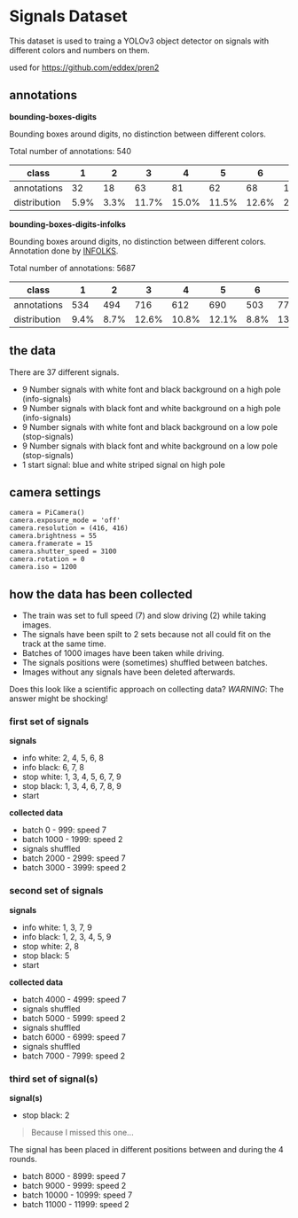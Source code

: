 # Signals Dataset

This dataset is used to traing a YOLOv3 object detector on signals with different colors and numbers on them.

used for https://github.com/eddex/pren2

## annotations

**bounding-boxes-digits**

Bounding boxes around digits, no distinction between different colors.

Total number of annotations: 540

class        | 1 | 2 | 3 | 4 | 5 | 6 | 7 | 8 | 9 | start
-------------|---|---|---|---|---|---|---|---|---|---
annotations  | 32 | 18 | 63 | 81 | 62 | 68 | 113 | 60 | 31 | 12
distribution | 5.9% | 3.3% | 11.7% | 15.0% | 11.5% | 12.6% | 20.9% | 11.1% | 5.7% | 2.2%

**bounding-boxes-digits-infolks**

Bounding boxes around digits, no distinction between different colors. Annotation done by [INFOLKS](http://www.infolks.info/).

Total number of annotations: 5687

class        | 1 | 2 | 3 | 4 | 5 | 6 | 7 | 8 | 9 | start
-------------|---|---|---|---|---|---|---|---|---|---
annotations  | 534 | 494 | 716 | 612 | 690 | 503 | 779 | 617 | 456 | 286
distribution | 9.4% | 8.7% | 12.6% | 10.8% | 12.1% | 8.8% | 13.7% | 10.8% | 8.0% | 5.0%

## the data

There are 37 different signals.

- 9 Number signals with white font and black background on a high pole (info-signals)
- 9 Number signals with black font and white background on a high pole (info-signals)
- 9 Number signals with white font and black background on a low pole (stop-signals)
- 9 Number signals with black font and white background on a low pole (stop-signals)
- 1 start signal: blue and white striped signal on high pole

## camera settings

```
camera = PiCamera()
camera.exposure_mode = 'off'
camera.resolution = (416, 416)
camera.brightness = 55
camera.framerate = 15
camera.shutter_speed = 3100
camera.rotation = 0
camera.iso = 1200
```

## how the data has been collected

- The train was set to full speed (7) and slow driving (2) while taking images.
- The signals have been spilt to 2 sets because not all could fit on the track at the same time.
- Batches of 1000 images have been taken while driving.
- The signals positions were (sometimes) shuffled between batches.
- Images without any signals have been deleted afterwards.

Does this look like a scientific approach on collecting data? 
*WARNING*: The answer might be shocking!

### first set of signals

**signals**
- info white: 2, 4, 5, 6, 8
- info black: 6, 7, 8
- stop white: 1, 3, 4, 5, 6, 7, 9
- stop black: 1, 3, 4, 6, 7, 8, 9
- start

**collected data**
- batch 0 - 999: speed 7
- batch 1000 - 1999: speed 2
- signals shuffled
- batch 2000 - 2999: speed 7
- batch 3000 - 3999: speed 2

### second set of signals

**signals**
- info white: 1, 3, 7, 9
- info black: 1, 2, 3, 4, 5, 9
- stop white: 2, 8
- stop black: 5
- start

**collected data**
- batch 4000 - 4999: speed 7
- signals shuffled
- batch 5000 - 5999: speed 2
- signals shuffled
- batch 6000 - 6999: speed 7
- signals shuffled
- batch 7000 - 7999: speed 2

### third set of signal(s)

**signal(s)**
- stop black: 2

> Because I missed this one...

The signal has been placed in different positions between and during the 4 rounds.

- batch 8000 - 8999: speed 7
- batch 9000 - 9999: speed 2
- batch 10000 - 10999: speed 7
- batch 11000 - 11999: speed 2
